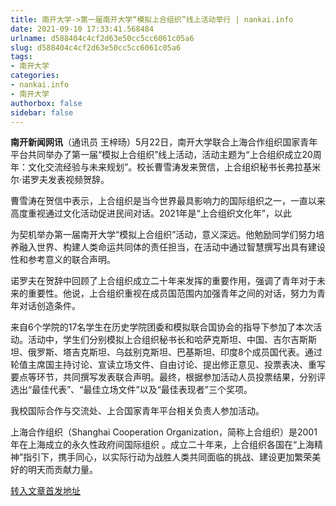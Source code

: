 ```yaml
---
title: 南开大学->第一届南开大学“模拟上合组织”线上活动举行 | nankai.info
date: 2021-09-10 17:33:41.568484
urlname: d588404c4cf2d63e50cc5cc6061c05a6
slug: d588404c4cf2d63e50cc5cc6061c05a6
tags: 
- 南开大学
categories:
- nankai.info
- 南开大学
authorbox: false
sidebar: false
---
```

**南开新闻网讯**（通讯员 王梓旸）5月22日，南开大学联合上海合作组织国家青年平台共同举办了第一届“模拟上合组织”线上活动，活动主题为“上合组织成立20周年：文化交流经验与未来规划”。校长曹雪涛发来贺信，上合组织秘书长弗拉基米尔·诺罗夫发表视频贺辞。

曹雪涛在贺信中表示，上合组织是当今世界最具影响力的国际组织之一，一直以来高度重视通过文化活动促进民间对话。2021年是“上合组织文化年”，以此
<!--more-->
为契机举办第一届南开大学“模拟上合组织”活动，意义深远。他勉励同学们努力培养融入世界、构建人类命运共同体的责任担当，在活动中通过智慧撰写出具有建设性和参考意义的联合声明。

诺罗夫在贺辞中回顾了上合组织成立二十年来发挥的重要作用，强调了青年对于未来的重要性。他说，上合组织重视在成员国范围内加强青年之间的对话，努力为青年对话创造条件。

来自6个学院的17名学生在历史学院团委和模拟联合国协会的指导下参加了本次活动。活动中，学生们分别模拟上合组织秘书长和哈萨克斯坦、中国、吉尔吉斯斯坦、俄罗斯、塔吉克斯坦、乌兹别克斯坦、巴基斯坦、印度8个成员国代表。通过轮值主席国主持讨论、宣读立场文件、自由讨论、提出修正意见、投票表决、重写要点等环节，共同撰写发表联合声明。最终，根据参加活动人员投票结果，分别评选出“最佳代表”、“最佳立场文件”以及“最佳表现者”三个奖项。

我校国际合作与交流处、上合国家青年平台相关负责人参加活动。

上海合作组织（Shanghai Cooperation Organization，简称上合组织）是2001年在上海成立的永久性政府间国际组织 。成立二十年来，上合组织各国在“上海精神”指引下，携手同心，以实际行动为战胜人类共同面临的挑战、建设更加繁荣美好的明天而贡献力量。



[转入文章首发地址](http://news.nankai.edu.cn/ywsd/system/2021/05/27/030046303.shtml)